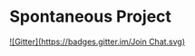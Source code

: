 Spontaneous Project
===================================
[![Gitter](https://badges.gitter.im/Join Chat.svg)](https://gitter.im/malvinyeung/spontaneous?utm_source=badge&utm_medium=badge&utm_campaign=pr-badge)
